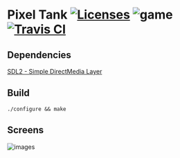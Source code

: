 # Pixel Tank [![Licenses](https://img.shields.io/:license-GPL--3.0-blue.svg)](https://opensource.org/licenses/GPL-3.0) ![game](https://img.shields.io/:game-pixel--tank-brightgreen.svg) [![Travis CI](https://travis-ci.org/TxGVNN/pixel-tank.svg?branch=master)](https://travis-ci.org/TxGVNN/pixel-tank)
## Dependencies
[SDL2 - Simple DirectMedia Layer](https://www.libsdl.org/)

## Build
```
./configure && make
```

## Screens 
![images](http://i.imgur.com/Ixk2MQ1.png)

